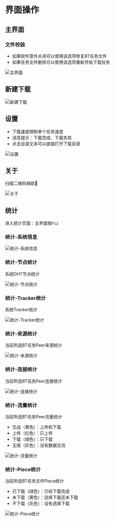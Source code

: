 # 界面操作

## 主界面

### 文件校验

* 如果软件意外关闭可以使用该选项修复BT任务文件
* 如果任务文件删除可以使用该选项重新开始下载任务

![主界面](.//gui/main.png "主界面")

## 新建下载

![新建下载](.//gui/build.png "新建下载")

## 设置

* 下载速度限制单个任务速度
* 消息提示：下载完成、下载失败
* 点击目录文本可以直接打开下载目录

![设置](.//gui/setting.png "设置")

## 关于

扫描二维码捐助🐒

![关于](.//gui/about.png "关于")

## 统计

进入统计页面：主界面按`F12`

### 统计-系统信息

![统计-系统信息](.//gui/statistics-system.png "统计-系统信息")

### 统计-节点统计

系统DHT节点统计

![统计-节点统计](.//gui/statistics-node.png "统计-节点统计")

### 统计-Tracker统计

系统Tracker统计

![统计-Tracker统计](.//gui/statistics-tracker.png "统计-Tracker统计")

### 统计-来源统计

当前所选BT任务Peer来源统计

![统计-来源统计](.//gui/statistics-source.png "统计-来源统计")

### 统计-连接统计

当前所选BT任务Peer连接统计

![统计-连接统计](.//gui/statistics-connect.png "统计-连接统计")

### 统计-流量统计

当前所选BT任务Peer流量统计

* 交战（黄色）：上传和下载
* 上传（红色）：只上传
* 下载（绿色）：只下载
* 无情（灰色）：没有数据交流

![统计-流量统计](.//gui/statistics-traffic.png "统计-流量统计")

### 统计-Piece统计

当前所选BT任务文件Piece统计

* 已下载（绿色）：已经下载完成
* 未下载（黄色）：选择下载还未下载
* 不下载（灰色）：没有选择下载

![统计-Piece统计](.//gui/statistics-piece.png "统计-Piece统计")
